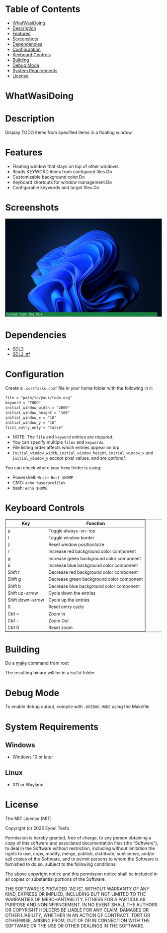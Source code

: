 
# Table of Contents

-   [WhatWasiDoing](#whatwasidoing)
-   [Description](#description)
-   [Features](#features)
-   [Screenshots](#screenshots)
-   [Dependencies](#dependencies)
-   [Configuration](#configuration)
-   [Keyboard Controls](#keyboard_controls)
-   [Building](#building)
-   [Debug Mode](#debug_mode)
-   [System Requirements](#system_requirements)
-   [License](#license)



<a id="whatwasidoing"></a>

# WhatWasiDoing


<a id="description"></a>

# Description

Display TODO items from specified items in a floating window.


<a id="features"></a>

# Features

-   Floating window that stays on top of other windows.
-   Reads KEYWORD items from configured files.Do
-   Customizable background color.Do
-   Keyboard shortcuts for window management.Do
-   Configurable keywords and target files.Do


<a id="screenshots"></a>

# Screenshots

![img](./images/screenshot_20250414_165314.png)


<a id="dependencies"></a>

# Dependencies

-   [SDL2](https://github.com/libsdl-org/SDL/releases)
-   [SDL2\_ttf](https://github.com/libsdl-org/SDL_ttf/releases)


<a id="configuration"></a>

# Configuration

Create a `.currTasks.conf` file in your home folder with the following in it:

    file = "path/to/your/todo.org"
    keyword = "TODO"
    initial_window_width = "2000"
    initial_window_height = "100"
    initial_window_x = "10"
    initial_window_y = "10"
    first_entry_only = "false"

-   NOTE: The `file` and `keyword` entries are *required*.
-   You can specify multiple `files` and `keywords`.
-   File listing order affects which entries appear on top
-   `initial_window_width`, `initial_window_height`, `initial_window_x` and `initial_window_y` accept pixel values, and are *optional*.

You can check where your `home` folder is using:

-   Powershell: `Write-Host $HOME`
-   CMD: `echo %userprofile%`
-   bash: `echo $HOME`


<a id="keyboard_controls"></a>

# Keyboard Controls

<table border="2" cellspacing="0" cellpadding="6" rules="groups" frame="hsides">


<colgroup>
<col  class="org-left" />

<col  class="org-left" />
</colgroup>
<thead>
<tr>
<th scope="col" class="org-left">Key</th>
<th scope="col" class="org-left">Function</th>
</tr>
</thead>
<tbody>
<tr>
<td class="org-left">p</td>
<td class="org-left">Toggle always-on-top</td>
</tr>

<tr>
<td class="org-left">t</td>
<td class="org-left">Toggle window border</td>
</tr>

<tr>
<td class="org-left">z</td>
<td class="org-left">Reset window position/size</td>
</tr>

<tr>
<td class="org-left">r</td>
<td class="org-left">Increase red background color component</td>
</tr>

<tr>
<td class="org-left">g</td>
<td class="org-left">Increase green background color component</td>
</tr>

<tr>
<td class="org-left">b</td>
<td class="org-left">Increase blue background color component</td>
</tr>

<tr>
<td class="org-left">Shift r</td>
<td class="org-left">Decrease red background color component</td>
</tr>

<tr>
<td class="org-left">Shift g</td>
<td class="org-left">Decrease green background color component</td>
</tr>

<tr>
<td class="org-left">Shift b</td>
<td class="org-left">Decrease blue background color component</td>
</tr>

<tr>
<td class="org-left">Shift up-arrow</td>
<td class="org-left">Cycle down the entries</td>
</tr>

<tr>
<td class="org-left">Shift down-arrow</td>
<td class="org-left">Cycle up the entries</td>
</tr>

<tr>
<td class="org-left">0</td>
<td class="org-left">Reset entry cycle</td>
</tr>

<tr>
<td class="org-left">Ctrl  =</td>
<td class="org-left">Zoom In</td>
</tr>

<tr>
<td class="org-left">Ctrl  -</td>
<td class="org-left">Zoom Out</td>
</tr>

<tr>
<td class="org-left">Ctrl  0</td>
<td class="org-left">Reset zoom</td>
</tr>
</tbody>
</table>


<a id="building"></a>

# Building

Do a [make](https://mirror.team-cymru.com/gnu/make) command from root

The resulting binary will be in a `build` folder


<a id="debug_mode"></a>

# Debug Mode

To enable debug output, compile with `-DDEBUG_MODE` using the Makefile


<a id="system_requirements"></a>

# System Requirements


## Windows

-   Windows 10 or later


## Linux

-   X11 or Wayland


<a id="license"></a>

# License

The MIT License (MIT)

Copyright (c) 2025 Eyoel Tesfu

Permission is hereby granted, free of charge, to any person obtaining
a copy of this software and associated documentation files (the
&ldquo;Software&rdquo;), to deal in the Software without restriction, including
without limitation the rights to use, copy, modify, merge, publish,
distribute, sublicense, and/or sell copies of the Software, and to
permit persons to whom the Software is furnished to do so, subject to
the following conditions:

The above copyright notice and this permission notice shall be
included in all copies or substantial portions of the Software.

THE SOFTWARE IS PROVIDED &ldquo;AS IS&rdquo;, WITHOUT WARRANTY OF ANY KIND,
EXPRESS OR IMPLIED, INCLUDING BUT NOT LIMITED TO THE WARRANTIES OF
MERCHANTABILITY, FITNESS FOR A PARTICULAR PURPOSE AND NONINFRINGEMENT.
IN NO EVENT SHALL THE AUTHORS OR COPYRIGHT HOLDERS BE LIABLE FOR ANY
CLAIM, DAMAGES OR OTHER LIABILITY, WHETHER IN AN ACTION OF CONTRACT,
TORT OR OTHERWISE, ARISING FROM, OUT OF OR IN CONNECTION WITH THE
SOFTWARE OR THE USE OR OTHER DEALINGS IN THE SOFTWARE.

